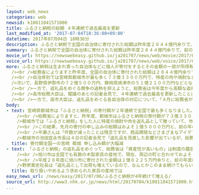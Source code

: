 ```yaml
---
layout: web_news
categories: web
newsid: k10011041571000
title: ふるさと納税の総額 ４年連続で過去最高を更新
last_modified_at: '2017-07-04T18:36:00+09:00'
datetime: 2017年07月04日 18時36分
description: ふるさと納税で全国の自治体に寄付された総額は昨年度２８４４億円余りで、前の年度のおよそ１．７倍に増え、４年連続で過去最高を更新しました。
summary: ふるさと納税で全国の自治体に寄付された総額は昨年度２８４４億円余りで、前の年度のおよそ１．７倍に増え、４年連続で過去最高を更新しました。
movie_url: https://newswebeasy.github.io/ja201707/news/web/movie/2017/07/06/k10011041571000.mp4
voice_url: https://newswebeasy.github.io/ja201707/news/web/voice/2017/07/06/k10011041571000.mp3
more: ふるさと納税は生まれ育った自治体などに個人が寄付をするとその金額の一部が所得税と住民税から控除される仕組みで、自治体が返礼品として地方の特産品などを贈って人気を集めるケースもあります。<br
  /><br />総務省によりますと昨年度、全国の自治体に寄付された総額は２８４４億円余りで、前の年度のおよそ１．７倍に増え、４年連続で過去最高を更新しました。<br
  /><br />自治体別では宮崎県都城市が最も多く７３億３３００万円で、特産の肉や焼酎などの返礼品が知られていて２年続けてトップになりました。<br /><br
  />次いで、長野県伊那市の７２億５００万円、静岡県焼津市の５１億２１００万円などとなっています。また、地震で被害を受けた熊本県と県内の自治体には合わせて８０億４７００万円が、大規模な火災が起きた新潟県糸魚川市には４億５２００万円が寄付され、いずれも前の年度を大きく上回りました。<br
  /><br />一方で、返礼品をめぐる競争の過熱を抑えようと、総務省は今年度から高額な返礼品の見直しなどを寄付が多いおよそ２００の自治体に働きかけていて、これまでに９割程度が見直す意向を示しているということです。<br
  /><br />高市総務大臣は、閣議のあとの記者会見で、４年連続で過去最高を更新したことについて「地方創生を進める観点からも、大変心強いことで、今後も、自治体の財源が、効果的に活用される取り組みが積極的に展開されることを期待したい」と述べました。<br
  /><br />一方で、高市大臣は、返礼品をめぐる各自治体の対応について、「４月に総務省が出した、返礼品の調達価格を寄付額の３割以下に抑えるよう要請した通知にそった対応を足並みをそろえてとることが大事だ」と述べました。
body:
- text: 宮崎県都城市は「ふるさと納税」の寄付額が２年連続で全国で最も多くなりました。しかし、総務省の通知で高額すぎるなどと指摘された返礼品を見直したところ、申し込みの額が前の年と比べて大きく落ち込みました。<br
    /><br />総務省によりますと、昨年度、都城市はふるさと納税の寄付額が７３億３３００万円余りと、２年連続で全国の自治体で最も多くなりました。<br /><br
    />都城市では「ふるさと納税」をした人に特産の焼酎や肉を返礼品として贈っていて、市はこうした返礼品の魅力も寄付が増えた原因だと見ています。<br />ただ、１００万円を寄付した人への返礼品として焼酎３６５本を贈るなど返礼品が高額すぎるなどと総務省から通知を受けたため、都城市は先月から返礼品を見直し、１００万円と５０万円の寄付のコースを取りやめたり、寄付額に対する返礼品の額の割合を抑えたりしました。<br
    /><br />この結果、先月の寄付の申し込みの総額はおよそ１億５０００万円と、前の年の３割程度まで減ったということです。<br /><br />見直しの影響は、返礼品を取り扱う地元の業者にも広がっています。市内で酒店を営む平瀬修さん（６６）は、ふるさと納税向けの焼酎の申し込みが先月、およそ１５０件と前の年の同じ月に比べて半分に減ったということです。<br
    /><br />平瀬さんは「件数が減ったことは残念ですが、商品開発などさまざまなアイデアを駆使し、全国に都城の魅力を発信したい」と話していました。<br /><br
    />都城市の池田宜永市長は４日の記者会見で「返礼品を見直した影響が出ているが、総務省の通知を守るとともに地域の活性化につなげるツールとして、今後もふるさと納税を活用していきたい」と話していました。
  title: 寄付額全国一の宮崎 都城 申し込み額が大幅減
- text: 「ふるさと納税」の返礼品をめぐって、総務省は「資産性が高いもの」は制度の趣旨に反するとして、「家具」などの取り扱いをやめるよう求めていますが、北海道旭川市は「地場産業の振興には欠かせない」として「家具」の返礼品を続ける方針です。<br
    /><br />旭川市は全国でも有数の木製家具の産地で、現在、周辺の町と合わせておよそ１００の業者が家具を製造しています。市は平成２７年度から「ふるさと納税」の返礼品として地元産の家具の取り扱いを始め、今は５万円以上寄付した人に「いす」や「テーブル」などを贈っています。<br
    /><br />平成２８年度に旭川市に寄付された金額は１億８２２５万円余りと、前の年度に比べて７０％余り増えました。<br /><br />家具の製造・販売を行う市内の会社では、去年出荷した「１人掛け用のいす」、およそ４００脚のうち半分以上が返礼品向けだったということです。しかし、総務省が自治体に出した通知では、「家具」は資産性の高いものだとして返礼品にしないよう求めていて、この会社では「家具」が返礼品から外れると売り上げに大きく影響すると心配しています。<br
    />野原寛史社長は「返礼品として出荷も増えているので、なんとかこのまま続けてもらいたい」と話しています。<br /><br />こうしたことから旭川市は「地場産業の振興には欠かせない」として、今後も「家具」を「ふるさと納税」の返礼品として贈る方針です。旭川市税制課の上田康平さんは「正直、困惑していますが、地場産業の振興が目的で、ふるさと納税の趣旨を逸脱するものではないと思う。やめれば家具業界への影響も大きいのでなんとか続けたい」と話しています。
  title: 取り扱いやめるよう求められた家具の産地では
easy_news_url: /news/easy/2017/07/06/ふるさと納税が4年続けて増える/
source_url: http://www3.nhk.or.jp/news/html/20170704/k10011041571000.html
...
```

